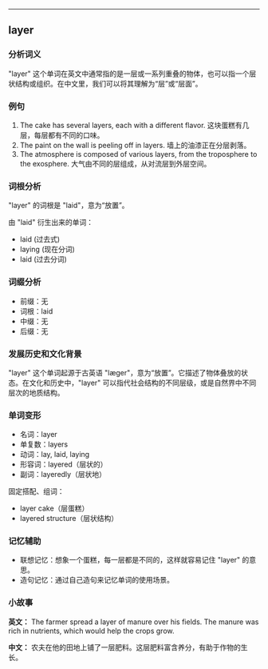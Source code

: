 
---------------
## layer
### 分析词义
"layer" 这个单词在英文中通常指的是一层或一系列重叠的物体，也可以指一个层状结构或组织。在中文里，我们可以将其理解为“层”或“层面”。

### 例句
1. The cake has several layers, each with a different flavor. 这块蛋糕有几层，每层都有不同的口味。
2. The paint on the wall is peeling off in layers. 墙上的油漆正在分层剥落。
3. The atmosphere is composed of various layers, from the troposphere to the exosphere. 大气由不同的层组成，从对流层到外层空间。

### 词根分析
"layer" 的词根是 "laid"，意为“放置”。

由 "laid" 衍生出来的单词：
- laid (过去式)
- laying (现在分词)
- laid (过去分词)

### 词缀分析
- 前缀：无
- 词根：laid
- 中缀：无
- 后缀：无

### 发展历史和文化背景
"layer" 这个单词起源于古英语 "læger"，意为“放置”。它描述了物体叠放的状态。在文化和历史中，"layer" 可以指代社会结构的不同层级，或是自然界中不同层次的地质结构。

### 单词变形
- 名词：layer
- 单复数：layers
- 动词：lay, laid, laying
- 形容词：layered（层状的）
- 副词：layeredly（层状地）

固定搭配、组词：
- layer cake（层蛋糕）
- layered structure（层状结构）

### 记忆辅助
- 联想记忆：想象一个蛋糕，每一层都是不同的，这样就容易记住 "layer" 的意思。
- 造句记忆：通过自己造句来记忆单词的使用场景。

### 小故事
**英文：** The farmer spread a layer of manure over his fields. The manure was rich in nutrients, which would help the crops grow.

**中文：** 农夫在他的田地上铺了一层肥料。这层肥料富含养分，有助于作物的生长。

